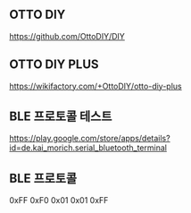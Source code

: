 ## OTTO DIY
https://github.com/OttoDIY/DIY


## OTTO DIY PLUS
https://wikifactory.com/+OttoDIY/otto-diy-plus


## BLE 프로토콜 테스트
https://play.google.com/store/apps/details?id=de.kai_morich.serial_bluetooth_terminal

## BLE 프로토콜
0xFF 0xF0 0x01 0x01 0xFF 



